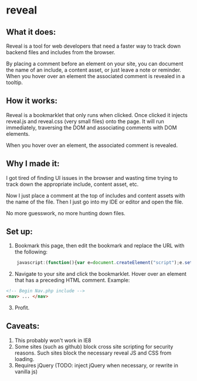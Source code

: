 reveal
======

What it does:
------
Reveal is a tool for web developers that need a faster way to track down backend files and includes from the browser.

By placing a comment before an element on your site, you can document the name of an include, a content asset, or just leave a note or reminder. When you hover over an element the associated comment is revealed in a tooltip.

How it works:
------
Reveal is a bookmarklet that only runs when clicked. Once clicked it injects reveal.js and reveal.css (very small files) onto the page. 
It will run immediately, traversing the DOM and associating comments with DOM elements. 

When you hover over an element, the associated comment is revealed. 

Why I made it:
------
I got tired of finding UI issues in the browser and wasting time trying to track down the appropriate include, content asset, etc. 

Now I just place a comment at the top of includes and content assets with the name of the file. 
Then I just go into my IDE or editor and open the file. 

No more guesswork, no more hunting down files.

Set up:
------
1) Bookmark this page, then edit the bookmark and replace the URL with the following:
```javascript
    javascript:(function(){var e=document.createElement("script");e.setAttribute("src","http://anf.dmeola.com/reveal.js");document.body.appendChild(e);var t=document.createElement("link");t.setAttribute("rel","stylesheet");t.setAttribute("href","http://anf.dmeola.com/reveal.css");t.setAttribute("type","text/css");document.body.appendChild(t)})()"
```
2) Navigate to your site and click the bookmarklet. Hover over an element that has a preceding HTML comment. 
Example:
```html
<!-- Begin Nav.php include -->
<nav> ... </nav>
```
3) Profit.

Caveats:
------
1. This probably won't work in IE8
2. Some sites (such as github) block cross site scripting for security reasons. Such sites block the necessary reveal JS and CSS from loading. 
3. Requires jQuery (TODO: inject jQuery when necessary, or rewrite in vanilla js)
